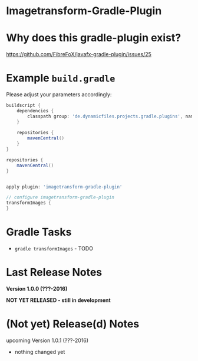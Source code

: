 Imagetransform-Gradle-Plugin
============================



Why does this gradle-plugin exist?
==================================

https://github.com/FibreFoX/javafx-gradle-plugin/issues/25



Example `build.gradle`
======================

Please adjust your parameters accordingly:

```groovy
buildscript {
    dependencies {
        classpath group: 'de.dynamicfiles.projects.gradle.plugins', name: 'imagetransform-gradle-plugin', version: '1.0.0'
    }
    
    repositories {
        mavenCentral()
    }
}

repositories {
    mavenCentral()
}


apply plugin: 'imagetransform-gradle-plugin'

// configure imagetransform-gradle-plugin
transformImages {
}
```


Gradle Tasks
============

* `gradle transformImages` - TODO



Last Release Notes
==================

**Version 1.0.0 (???-2016)**

**NOT YET RELEASED - still in development**


(Not yet) Release(d) Notes
==========================

upcoming Version 1.0.1 (???-2016)

* nothing changed yet
